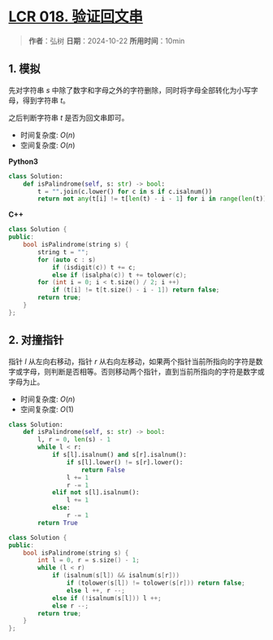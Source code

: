 # [LCR 018. 验证回文串](https://leetcode.cn/problems/XltzEq/description/)

> **作者**：弘树
> **日期**：2024-10-22
> **所用时间**：10min

## 1. 模拟

先对字符串 $s$ 中除了数字和字母之外的字符删除，同时将字母全部转化为小写字母，得到字符串 $t$。

之后判断字符串 $t$ 是否为回文串即可。

- 时间复杂度: $O(n)$
- 空间复杂度: $O(n)$

**Python3**

```python
class Solution:
    def isPalindrome(self, s: str) -> bool:
        t = "".join(c.lower() for c in s if c.isalnum())
        return not any(t[i] != t[len(t) - i - 1] for i in range(len(t)))
```

**C++**

```C++
class Solution {
public:
    bool isPalindrome(string s) {
        string t = "";
        for (auto c : s)
            if (isdigit(c)) t += c;
            else if (isalpha(c)) t += tolower(c);
        for (int i = 0; i < t.size() / 2; i ++)
            if (t[i] != t[t.size() - i - 1]) return false;
        return true;
    }
};
```

## 2. 对撞指针

指针 $l$ 从左向右移动，指针 $r$ 从右向左移动，如果两个指针当前所指向的字符是数字或字母，则判断是否相等。否则移动两个指针，直到当前所指向的字符是数字或字母为止。

- 时间复杂度: $O(n)$
- 空间复杂度: $O(1)$

```python
class Solution:
    def isPalindrome(self, s: str) -> bool:
        l, r = 0, len(s) - 1
        while l < r:
            if s[l].isalnum() and s[r].isalnum():
                if s[l].lower() != s[r].lower():
                    return False
                l += 1
                r -= 1
            elif not s[l].isalnum():
                l += 1
            else:
                r -= 1
        return True
```

```C++
class Solution {
public:
    bool isPalindrome(string s) {
        int l = 0, r = s.size() - 1;
        while (l < r)
            if (isalnum(s[l]) && isalnum(s[r]))
                if (tolower(s[l]) != tolower(s[r])) return false;
                else l ++, r --;
            else if (!isalnum(s[l])) l ++;
            else r --;
        return true;
    }
};
```
